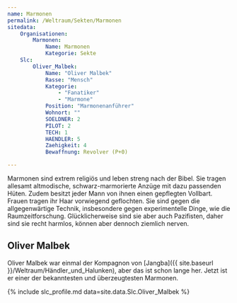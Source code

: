 ```yaml
---
name: Marmonen
permalink: /Weltraum/Sekten/Marmonen
sitedata:
    Organisationen:
        Marmonen:
            Name: Marmonen
            Kategorie: Sekte
    Slc:
        Oliver_Malbek:
            Name: "Oliver Malbek"
            Rasse: "Mensch"
            Kategorie:
                - "Fanatiker"
                - "Marmone"
            Position: "Marmonenanführer"
            Wohnort: ""
            SOELDNER: 2
            PILOT: 2
            TECH: 1
            HAENDLER: 5
            Zaehigkeit: 4
            Bewaffnung: Revolver (P+0)

---
```


Marmonen sind extrem religiös und leben streng nach der Bibel. Sie tragen allesamt altmodische, schwarz-marmorierte Anzüge mit dazu passenden Hüten. Zudem besitzt jeder Mann von ihnen einen gepflegten Vollbart. Frauen tragen ihr Haar vorwiegend geflochten. Sie sind gegen die allgegenwärtige Technik, insbesondere gegen experimentelle Dinge, wie die Raumzeitforschung. Glücklicherweise sind sie aber auch Pazifisten, daher sind sie recht harmlos, können aber dennoch ziemlich nerven.

## Oliver Malbek

Oliver Malbek war einmal der Kompagnon von [Jangba]({{ site.baseurl }}/Weltraum/Händler_und_Halunken), aber das ist schon lange her. Jetzt ist er einer der bekanntesten und überzeugtesten Marmonen.

{% include slc_profile.md data=site.data.Slc.Oliver_Malbek %}
